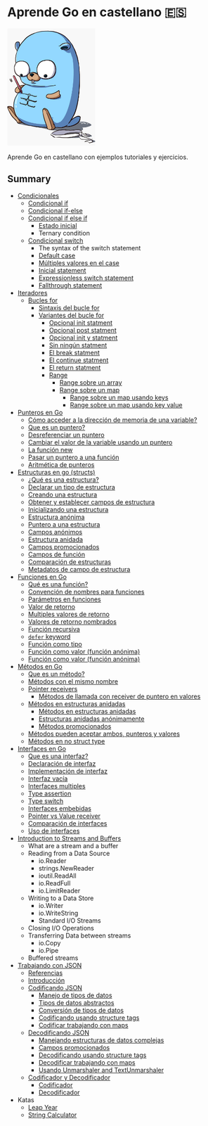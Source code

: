 # Aprende Go en castellano 🇪🇸

<img src="./images/pet.jpeg" width="200">

Aprende Go en castellano con ejemplos tutoriales y ejercicios.

## Summary

* [Condicionales](./if-else-iterations/if-else-iterators.md#1-condicionales)
  * [Condicional if](./if-else-iterations/if-else-iterators.md#11-condicional-if)
  * [Condicional if-else](./if-else-iterations/if-else-iterators.md#12-condicional-if-else)
  * [Condicional if else if](./if-else-iterations/if-else-iterators.md#13-condicional-if-else-if)
    * [Estado inicial](./if-else-iterations/if-else-iterators.md#131-estado-inicial)
    * Ternary condition
  * [Condicional switch](./if-else-iterations/if-else-iterators.md#14-condicional-switch)
    * The syntax of the switch statement
    * [Default case](./if-else-iterations/if-else-iterators.md#141-default-case)
    * [Múltiples valores en el case](./if-else-iterations/if-else-iterators.md#142-multiples-valores-en-el-case)
    * [Inicial statement](./if-else-iterations/if-else-iterators.md#143-inicial-statement)
    * [Expressionless switch statement](./if-else-iterations/if-else-iterators.md#144-expressionless-switch-statement)
    * [Fallthrough statement](./if-else-iterations/if-else-iterators.md#145-fallthrough-statement)
* [Iteradores](./if-else-iterations/if-else-iterators.md#2-Iteradores)
  * [Bucles for](./if-else-iterations/if-else-iterators.md#21-bucles-for)
    * [Sintaxis del bucle for](./if-else-iterations/if-else-iterators.md#211-sintaxis-del-bucle-for)
    * [Variantes del bucle for](./if-else-iterations/if-else-iterators.md#212-variantes-del-bucle-for)
      * [Opcional init statment](./if-else-iterations/if-else-iterators.md#2121-opcional-init-statment)
      * [Opcional post statment](./if-else-iterations/if-else-iterators.md#2122-opcional-post-statment)
      * [Opcional init y statment](./if-else-iterations/if-else-iterators.md#2123-opcional-init-y-post-statment)
      * [Sin ningún statment](./if-else-iterations/if-else-iterators.md#2124-sin-ningun-statment)
      * [El break statment](./if-else-iterations/if-else-iterators.md#2125-el-break-statement)
      * [El continue statment](./if-else-iterations/if-else-iterators.md#2126-el-continue-statement)
      * [El return statment](./if-else-iterations/if-else-iterators.md#2127-el-return-statement)
      * [Range](./if-else-iterations/if-else-iterators.md#2128-range)
        * [Range sobre un array](./if-else-iterations/if-else-iterators.md#21281-range-sobre-un-array)
        * [Range sobre un map](./if-else-iterations/if-else-iterators.md#21282-range-sobre-un-map)
          * [Range sobre un map usando keys](./if-else-iterations/if-else-iterators.md#212821-range-sobre-un-map-usando-keys)
          * [Range sobre un map usando key value](./if-else-iterations/if-else-iterators.md#212822-range-sobre-un-map-usando-key-value)
* [Punteros en Go](./pointers/pointers.md#1-punteros-en-go)
  * [Cómo acceder a la dirección de memoria de una variable?](./pointers/pointers.md#12-cómo-acceder-a-la-dirección-de-memoria-de-una-variable)
  * [Que es un puntero?](./pointers/pointers.md#13-que-es-un-puntero)
  * [Desreferenciar un puntero](./pointers/pointers.md#14-desreferenciar-un-puntero)
  * [Cambiar el valor de la variable usando un puntero](./pointers/pointers.md#15-cambiar-el-valor-de-la-variable-usando-un-puntero)
  * [La función new](./pointers/pointers.md#16-la-función-new)
  * [Pasar un puntero a una función](./pointers/pointers.md#17-pasar-un-puntero-a-una-función)
  * [Aritmética de punteros](./pointers/pointers.md#18-aritmética-de-punteros)
* [Estructuras en go (structs)](./structs/structs.md)
  * [¿Qué es una estructura?](./structs/structs.md#1-qu%C3%A9-es-una-estructura)
  * [Declarar un tipo de estructura](./structs/structs.md#11-declarar-un-tipo-de-estructura)
  * [Creando una estructura](./structs/structs.md#12-creando-una-estructura)
  * [Obtener y establecer campos de estructura](./structs/structs.md#13-obtener-y-establecer-campos-de-estructura)
  * [Inicializando una estructura](./structs/structs.md#14-inicializando-una-estructura)
  * [Estructura anónima](./structs/structs.md#15-estructura-an%C3%B3nima)
  * [Puntero a una estructura](./structs/structs.md#16-puntero-a-una-estructura)
  * [Campos anónimos](./structs/structs.md#17-campos-an%C3%B3nimos)
  * [Estructura anidada](./structs/structs.md#18-estructura-anidada)
  * [Campos promocionados](./structs/structs.md#19-campos-promocionados)
  * [Campos de función](./structs/structs.md#110-campos-de-funci%C3%B3n)
  * [Comparación de estructuras](./structs/structs.md#111-comparaci%C3%B3n-de-estructuras)
  * [Metadatos de campo de estructura](./structs/structs.md#112-metadatos-de-campo-de-estructura)
* [Funciones en Go](./functions/functions.md)
  * [Qué es una función?](./functions/functions.md#11-qu%C3%A9-es-una-funci%C3%B3n)
  * [Convención de nombres para funciones](./functions/functions.md#12-convenci%C3%B3n-de-nombres-para-funciones)
  * [Parámetros en funciones](./functions/functions.md#13-par%C3%A1metros-en-funciones)
  * [Valor de retorno](./functions/functions.md#14-valor-de-retorno)
  * [Multiples valores de retorno](./functions/functions.md#15-multiples-valores-de-retorno)
  * [Valores de retorno nombrados](./functions/functions.md#16-valores-de-retorno-nombrados)
  * [Función recursiva](./functions/functions.md#17-funci%C3%B3n-recursiva)
  * [`defer` keyword](./functions/functions.md#18-defer-keyword)
  * [Función como tipo](./functions/functions.md#19-funci%C3%B3n-como-tipo)
  * [Función como valor (función anónima)](./functions/functions.md#110-funci%C3%B3n-como-valor-funci%C3%B3n-an%C3%B3nima)
  * [Función como valor (función anónima)](./functions/functions.md#111-expresi%C3%B3n-de-funci%C3%B3n-invocada-inmediatamente-iife)
* [Métodos en Go](./methods/methods.md#1-métodos-en-go)
  * [Que es un método?](./methods/methods.md#11-que-es-un-método)
  * [Métodos con el mismo nombre](./methods/methods.md#12-métodos-con-el-mismo-nombre)
  * [Pointer receivers](./methods/methods.md#13-pointer-receivers)
    * [Métodos de llamada con receiver de puntero en valores](./methods/methods.md#131-métodos-de-llamada-con-receiver-de-puntero-en-valores)
  * [Métodos en estructuras anidadas](./methods/methods.md#14-métodos-en-estructuras-anidadas)
    * [Métodos en estructuras anidadas](example-methods/methods.md#141-métodos-en-estructuras-anidadas)
    * [Estructuras anidadas anónimamente](./methods/methods.md#142-estructuras-anidadas-anónimamente)
    * [Métodos promocionados](./methods/methods.md#143-métodos-promocionados)
  * [Métodos pueden aceptar ambos, punteros y valores](./methods/methods.md#15-métodos-pueden-aceptar-ambos-punteros-y-valores)
  * [Métodos en no struct type](./methods/methods.md#16-métodos-en-no-struct-type)
* [Interfaces en Go](./interfaces/interfaces.md)
  * [Que es una interfaz?](./interfaces/interfaces.md#1-que-es-una-interfaz)
  * [Declaración de interfaz](./interfaces/interfaces.md#12-declaración-de-interfaz)
  * [Implementación de interfaz](./interfaces/interfaces.md#13-implementación-de-interfaz)
  * [Interfaz vacía](./interfaces/interfaces.md#14-interfaz-vacía)
  * [Interfaces multiples](./interfaces/interfaces.md#15-interfaces-multiples)
  * [Type assertion](./interfaces/interfaces.md#16-type-assertion)
  * [Type switch](./interfaces/interfaces.md#17-type-switch)
  * [Interfaces embebidas](./interfaces/interfaces.md#18-interfaces-embebidas)
  * [Pointer vs Value receiver](./interfaces/interfaces.md#19-pointer-vs-value-receiver)
  * [Comparación de interfaces](./interfaces/interfaces.md#110-comparación-de-interfaces)
  * [Uso de interfaces](./interfaces/interfaces.md#111-uso-de-interfaces)
* [Introduction to Streams and Buffers](https://medium.com/rungo/introduction-to-streams-and-buffers-d148c0cda0ad)
  * What are a stream and a buffer
  * Reading from a Data Source
    * io.Reader
    * strings.NewReader
    * ioutil.ReadAll
    * io.ReadFull
    * io.LimitReader
  * Writing to a Data Store
    * io.Writer
    * io.WriteString
    * Standard I/O Streams
  * Closing I/O Operations
  * Transferring Data between streams
    * io.Copy
    * io.Pipe
  * Buffered streams
* [Trabajando con JSON](./example-work-with-json/work-with-json.md#trabajando-con-json)
  * [Referencias](./example-work-with-json/work-with-json.md#referencias)
  * [Introducción](./example-work-with-json/work-with-json.md#introduccion)
  * [Codificando JSON](./example-work-with-json/work-with-json.md#codificando-json)
    * [Manejo de tipos de datos](./example-work-with-json/work-with-json.md#manejo-de-tipos-de-datos)
    * [Tipos de datos abstractos](./example-work-with-json/work-with-json.md#tipos-de-datos-abstractos)
    * [Conversión de tipos de datos](./example-work-with-json/work-with-json.md#conversion-de-tipos-de-datos)
    * [Codificando usando structure tags](./example-work-with-json/work-with-json.md#codificando-usando-structure-tags)
    * [Codificar trabajando con maps](./example-work-with-json/work-with-json.md#codificar-trabajando-con-maps)
  * [Decodificando JSON](./example-work-with-json/work-with-json.md#decodificando-json)
    * [Manejando estructuras de datos complejas](./example-work-with-json/work-with-json.md#manejando-estructuras-de-datos-complejas)
    * [Campos promocionados](./example-work-with-json/work-with-json.md#campos-promocionados)
    * [Decodificando usando structure tags](./example-work-with-json/work-with-json.md#decodificando-usando-structure-tags)
    * [Decodificar trabajando con maps](./example-work-with-json/work-with-json.md#decodificar-trabajando-con-maps)
    * [Usando Unmarshaler and TextUnmarshaler](./example-work-with-json/work-with-json.md#usando-unmarshaler-and-textunmarshaler)
  * [Codificador y Decodificador](./example-work-with-json/work-with-json.md#codificador-y-decodificador)
    * [Codificador](./example-work-with-json/work-with-json.md#codificador)
    * [Decodificador](./example-work-with-json/work-with-json.md#codificador)
* Katas
  * [Leap Year](./katas/leapyear/leapyear.md)
  * [String Calculator](./katas/stringcalculator/stringcalculator.md)
